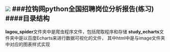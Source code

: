 ![](https://selinapic.oss-cn-beijing.aliyuncs.com/Pic/20191224200859.jpg)
###拉钩网python全国招聘岗位分析报告(练习)
####目录结构
-
**lagou_spider**文件夹中是爬虫程序文件，包括爬取程序和存储
**study_echarts**文件夹中是以百度Echarts来进行数据可视化的文件，
其中html中是与image文件夹中对应的图表样式实现